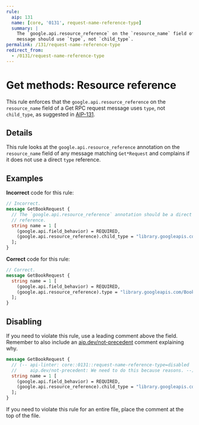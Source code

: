 ```yaml
---
rule:
  aip: 131
  name: [core, '0131', request-name-reference-type]
  summary: |
    The `google.api.resource_reference` on the `resource_name` field of a Get RPC request
    message should use `type`, not `child_type`.
permalink: /131/request-name-reference-type
redirect_from:
  - /0131/request-name-reference-type
---
```


# Get methods: Resource reference

This rule enforces that the `google.api.resource_reference` on the `resource_name` field
of a Get RPC request message uses `type`, not `child_type`, as suggested in
[AIP-131][].

## Details

This rule looks at the `google.api.resource_reference` annotation on the `resource_name`
field of any message matching `Get*Request` and complains if it does not use a
direct `type` reference.

## Examples

**Incorrect** code for this rule:

```proto
// Incorrect.
message GetBookRequest {
  // The `google.api.resource_reference` annotation should be a direct `type`
  // reference.
  string name = 1 [
    (google.api.field_behavior) = REQUIRED,
    (google.api.resource_reference).child_type = "library.googleapis.com/Book"
  ];
}
```

**Correct** code for this rule:

```proto
// Correct.
message GetBookRequest {
  string name = 1 [
    (google.api.field_behavior) = REQUIRED,
    (google.api.resource_reference).type = "library.googleapis.com/Book"
  ];
}
```

## Disabling

If you need to violate this rule, use a leading comment above the field.
Remember to also include an [aip.dev/not-precedent][] comment explaining why.

```proto
message GetBookRequest {
  // (-- api-linter: core::0131::request-name-reference-type=disabled
  //     aip.dev/not-precedent: We need to do this because reasons. --)
  string name = 1 [
    (google.api.field_behavior) = REQUIRED,
    (google.api.resource_reference).child_type = "library.googleapis.com/Book"
  ];
}
```

If you need to violate this rule for an entire file, place the comment at the
top of the file.

[aip-131]: https://aip.dev/131
[aip.dev/not-precedent]: https://aip.dev/not-precedent

